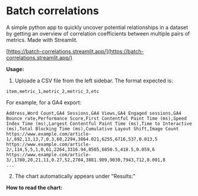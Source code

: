 # Batch correlations

A simple python app to quickly uncover potential relationships in a dataset by getting an overview of correlation coefficients between multiple pairs of metrics. Made with Streamlit.

[https://batch-correlations.streamlit.app/](https://batch-correlations.streamlit.app/)  

__Usage:__

1) Uploade a CSV file from the left sidebar. The format expected is: 
```
item,metric_1,metric_2,metric_3,etc
```
For example, for a GA4 export:
```
Address,Word Count,GA4 Sessions,GA4 Views,GA4 Engaged sessions,GA4 Bounce rate,Performance Score,First Contentful Paint Time (ms),Speed Index Time (ms),Largest Contentful Paint Time (ms),Time to Interactive (ms),Total Blocking Time (ms),Cumulative Layout Shift,Image Count
https://www.example.com/article-1/,692,13,13,7,0.3,60,2294,3864.021,6255,6716,537,0.013,5
https://www.example.com/article-2/,114,5,5,1,0,61,2264,3316.94,8505,6850.5,418.5,0.059,6
https://www.example.com/article-3/,1780,20,21,11,0.27,52,2704,3881.909,9030,7943,712,0.001,8
...
```

2) The chart automatically appears under "Results:"


__How to read the chart:__
